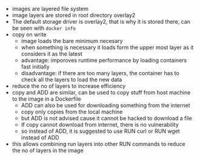 
- images are layered file system
- image layers are stored in root directory overlay2
- The default storage driver is overlay2, that is why it is stored there, can be seen with `docker info`
- copy on write
  - image loads the bare minimum necesary
  - when something is necessary it loads form the upper most layer as it considers it as the latest
  - advantage: imporoves runtime performance by loading containers fast initially 
  - disadvantage: if there are too many layers, the container has to check all the layers to load the new data 
- reduce the no of layers to increase efficiency 
- copy and ADD are similar, can be used to copy stuff from host machine to the image in a Dockerfile
  - ADD can also be used for downloading something from the internet 
  - copy only copies from the local machine
  - but ADD is not advised cause it cannot be hacked to download a file 
  - If copy cannot download from internet, there is no vulnerability 
  - so instead of ADD, it is suggested to use RUN curl or RUN wget instead of ADD 
- this allows combining run layers into other RUN commands to reduce the no of layers in the image

